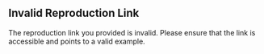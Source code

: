 ## Invalid Reproduction Link

The reproduction link you provided is invalid. Please ensure that the link is accessible and points to a valid example.
